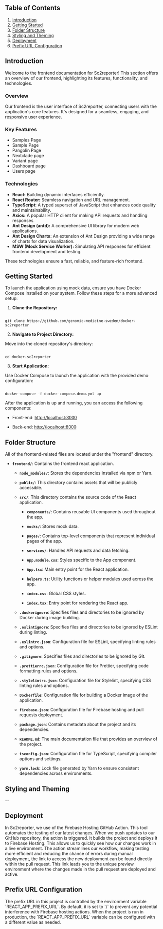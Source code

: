 ## Table of Contents

1. [Introduction](#introduction)
2. [Getting Started](#getting-started)
3. [Folder Structure](#folder-structure)
4. [Styling and Theming](#styling-and-theming)
5. [Deployment](#deployment)
6. [Prefix URL Configuration](#prefix-url-configuration)

## Introduction

Welcome to the frontend documentation for Sc2reporter! This section offers an overview of our frontend, highlighting its features, functionality, and technologies.

### Overview

Our frontend is the user interface of Sc2reporter, connecting users with the application's core features. It's designed for a seamless, engaging, and responsive user experience.

### Key Features

- Samples Page
- Sample Page
- Pangolin Page
- Nextclade page
- Variant page
- Dashboard page
- Users page

### Technologies

- **React:** Building dynamic interfaces efficiently.
- **React Router:** Seamless navigation and URL management.
- **TypeScript:** A typed superset of JavaScript that enhances code quality and maintainability.
- **Axios:** A popular HTTP client for making API requests and handling responses.
- **Ant Design (antd):** A comprehensive UI library for modern web applications.
- **Ant Design Charts:** An extension of Ant Design providing a wide range of charts for data visualization.
- **MSW (Mock Service Worker):** Simulating API responses for efficient frontend development and testing.

These technologies ensure a fast, reliable, and feature-rich frontend.

## Getting Started

To launch the application using mock data, ensure you have Docker Compose installed on your system. Follow these steps for a more advanced setup:

1.  **Clone the Repository:**

```

git clone https://github.com/genomic-medicine-sweden/docker-sc2reporter

```

2.  **Navigate to Project Directory:**

Move into the cloned repository's directory:

```

cd docker-sc2reporter

```

3.  **Start Application:**

Use Docker Compose to launch the application with the provided demo configuration:

```

docker-compose -f docker-compose.demo.yml up

```

After the application is up and running, you can access the following components:

- Front-end: [http://localhost:3000](http://localhost:3000)

- Back-end: [http://localhost:8000](http://localhost:8000)

## Folder Structure

All of the frontend-related files are located under the "frontend" directory.

- **`frontend/`**: Contains the frontend react application.

  - **`node_modules/`**: Stores the dependencies installed via npm or Yarn.

  - **`public/`**: This directory contains assets that will be publicly accessible.

  - **`src/`**: This directory contains the source code of the React application.

    - **`components/`**: Contains reusable UI components used throughout the app.

    - **`mocks/`**: Stores mock data.

    - **`pages/`**: Contains top-level components that represent individual pages of the app.

    - **`services/`**: Handles API requests and data fetching.

    - **`App.module.css`**: Styles specific to the App component.

    - **`App.tsx`**: Main entry point for the React application.

    - **`helpers.ts`**: Utility functions or helper modules used across the app.

    - **`index.css`**: Global CSS styles.

    - **`index.tsx`**: Entry point for rendering the React app.

  - **`.dockerignore`**: Specifies files and directories to be ignored by Docker during image building.

  - **`.eslintignore`**: Specifies files and directories to be ignored by ESLint during linting.

  - **`.eslintrc.json`**: Configuration file for ESLint, specifying linting rules and options.

  - **`.gitignore`**: Specifies files and directories to be ignored by Git.

  - **`.prettierrc.json`**: Configuration file for Prettier, specifying code formatting rules and options.

  - **`.stylelintrc.json`**: Configuration file for Stylelint, specifying CSS linting rules and options.

  - **`Dockerfile`**: Configuration file for building a Docker image of the application.

  - **`firebase.json`**: Configuration file for Firebase hosting and pull requests deployment.

  - **`package.json`**: Contains metadata about the project and its dependencies.

  - **`README.md`**: The main documentation file that provides an overview of the project.

  - **`tsconfig.json`**: Configuration file for TypeScript, specifying compiler options and settings.

  - **`yarn.lock`**: Lock file generated by Yarn to ensure consistent dependencies across environments.

## Styling and Theming

--

## Deployment

In Sc2reporter, we use of the Firebase Hosting GitHub Action. This tool automates the testing of our latest changes. When we push updates to our GitHub repository, the action is triggered. It builds the project and deploys it to Firebase Hosting. This allows us to quickly see how our changes work in a live environment. The action streamlines our workflow, making testing more efficient and reducing the chance of errors during manual deployment, the link to access the new deployment can be found directly within the pull request. This link leads you to the unique preview environment where the changes made in the pull request are deployed and active.

## Prefix URL Configuration

The prefix URL in this project is controlled by the environment variable \`REACT_APP_PREFIX_URL\`. By default, it is set to \`/\` to prevent any potential interference with Firebase hosting actions. When the project is run in production, the \`REACT_APP_PREFIX_URL\` variable can be configured with a different value as needed.
